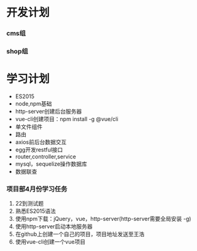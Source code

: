 # 开发计划

### cms组

### shop组

# 学习计划

* ES2015
* node,npm基础
* http-server创建后台服务器
* vue-cli创建项目：npm install -g @vue/cli
* 单文件组件
* 路由
* axios前后台数据交互
* egg开发restful接口
* router,controller,service
* mysql，sequelize操作数据库
* 数据联查

### 项目部4月份学习任务

1. 22到测试题
2. 熟悉ES2015语法
3. 使用npm下载：jQuery，vue，http-server(http-server需要全局安装 -g)
4. 使用http-server启动本地服务器
5. 在github上创建一个自己的项目，项目地址发送至王浩
6. 使用vue-cli创建一个vue项目


